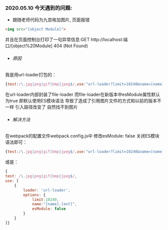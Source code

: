 ### 2020.05.10 今天遇到的问题:
 - 跟随老师代码为九宫格加图片, 页面报错
 ``` html
<img src="[object Module]">
 ```
 并且在页面控制台打印了一句异常信息:GET http://localhost:端口/[object%20Module] 404 (Not Found)
 + ###### 原因
 我是用url-loader打包的：
``` js
{test:/\.jpg|png|gif|bmp|jpeg$/,use:"url-loader?limit=10240&name=[name].[ext]"}
```
在url-loader内部封装了file-loader 而file-loader在新版本中esModule属性默认为true 即默认使用ES模块语法 导致了造成了引用图片文件的方式和以前的版本不一样 引入路径改变了 自然找不到图片
 + ###### 解决方法
在webpack的配置文件webpack.config.js中 修改esModule: false 关闭ES模块语法即可：
``` js
{test:/\.jpg|png|gif|bmp|jpeg$/,use:"url-loader?limit=10240&name=[name].[ext]&esModule=false"}
```
或是：
``` js
{
test: /\.jpg|png|gif|bmp|jpeg$/,
use: [
	{
		loader: 'url-loader',
		options: {
			limit:10240,
			name:"[name].[ext]",
			esModule: false
		}
	}
]}
```

